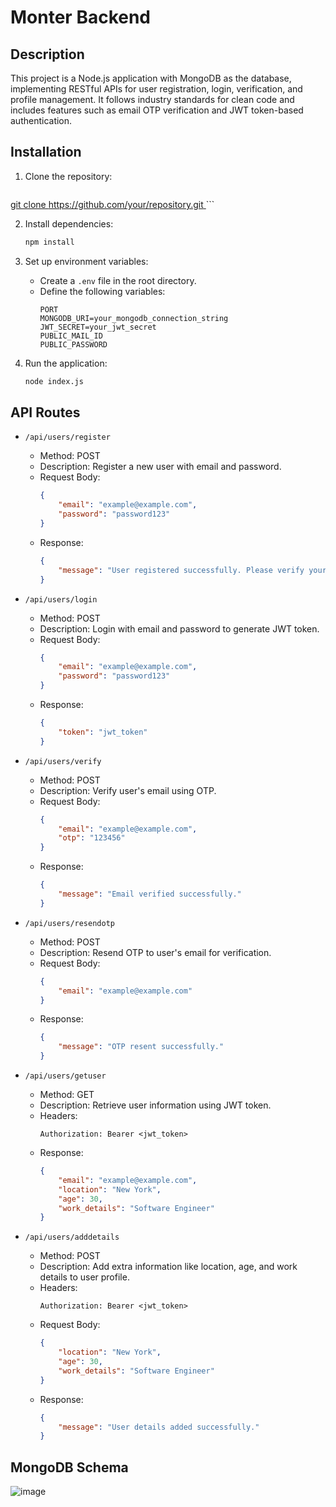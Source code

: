 # Monter Backend

## Description

This project is a Node.js application with MongoDB as the database, implementing RESTful APIs for user registration, login, verification, and profile management. It follows industry standards for clean code and includes features such as email OTP verification and JWT token-based authentication.

## Installation

1. Clone the repository:
    ```bash
[    git clone https://github.com/your/repository.git
](https://github.com/shivaprasadnashte/monter-backend-assignment)    ```

2. Install dependencies:
    ```bash
    npm install
    ```

3. Set up environment variables:
    - Create a `.env` file in the root directory.
    - Define the following variables:
        ```
        PORT
        MONGODB_URI=your_mongodb_connection_string
        JWT_SECRET=your_jwt_secret
        PUBLIC_MAIL_ID
        PUBLIC_PASSWORD
        ```

4. Run the application:
    ```bash
    node index.js
    ```

## API Routes

- `/api/users/register`
    - Method: POST
    - Description: Register a new user with email and password.
    - Request Body:
        ```json
        {
            "email": "example@example.com",
            "password": "password123"
        }
        ```
    - Response:
        ```json
        {
            "message": "User registered successfully. Please verify your email."
        }
        ```

- `/api/users/login`
    - Method: POST
    - Description: Login with email and password to generate JWT token.
    - Request Body:
        ```json
        {
            "email": "example@example.com",
            "password": "password123"
        }
        ```
    - Response:
        ```json
        {
            "token": "jwt_token"
        }
        ```

- `/api/users/verify`
    - Method: POST
    - Description: Verify user's email using OTP.
    - Request Body:
        ```json
        {
            "email": "example@example.com",
            "otp": "123456"
        }
        ```
    - Response:
        ```json
        {
            "message": "Email verified successfully."
        }
        ```

- `/api/users/resendotp`
    - Method: POST
    - Description: Resend OTP to user's email for verification.
    - Request Body:
        ```json
        {
            "email": "example@example.com"
        }
        ```
    - Response:
        ```json
        {
            "message": "OTP resent successfully."
        }
        ```

- `/api/users/getuser`
    - Method: GET
    - Description: Retrieve user information using JWT token.
    - Headers:
        ```
        Authorization: Bearer <jwt_token>
        ```
    - Response:
        ```json
        {
            "email": "example@example.com",
            "location": "New York",
            "age": 30,
            "work_details": "Software Engineer"
        }
        ```

- `/api/users/adddetails`
    - Method: POST
    - Description: Add extra information like location, age, and work details to user profile.
    - Headers:
        ```
        Authorization: Bearer <jwt_token>
        ```
    - Request Body:
        ```json
        {
            "location": "New York",
            "age": 30,
            "work_details": "Software Engineer"
        }
        ```
    - Response:
        ```json
        {
            "message": "User details added successfully."
        }
        ```
  
## MongoDB Schema
![image](https://github.com/shivaprasadnashte/monter-backend-assignment/assets/113913102/e3785b86-ba7b-4e85-82ea-673e1b0dcb59)
